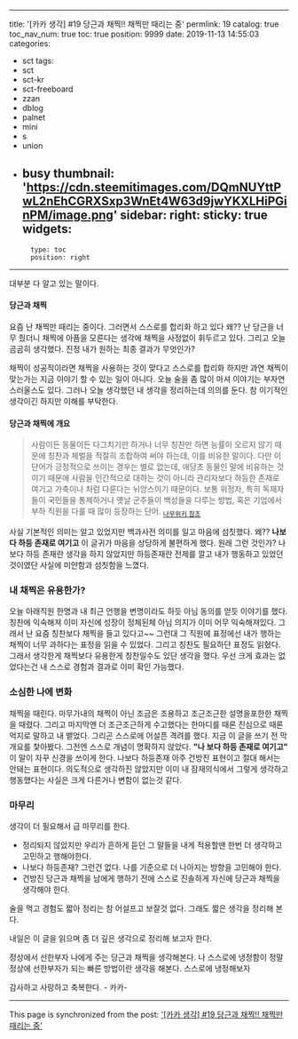 
---
title: '[카카 생각] #19 당근과 채찍!! 채찍만 때리는 중'
permlink: 19
catalog: true
toc_nav_num: true
toc: true
position: 9999
date: 2019-11-13 14:55:03
categories:
- sct
tags:
- sct
- sct-kr
- sct-freeboard
- zzan
- dblog
- palnet
- mini
- s
- union
- busy
thumbnail: 'https://cdn.steemitimages.com/DQmNUYttPwL2nEhCGRXSxp3WnEt4W63d9jwYKXLHiPGinPM/image.png'
sidebar:
    right:
        sticky: true
widgets:
    -
        type: toc
        position: right
---


대부분 다 알고 있는 말이다. 

#### 당근과 채찍
요즘 난 채찍만 때리는  중이다.  그러면서 스스로를 합리화 하고 있다
왜?? 난 당근을 너무 줬더니 채찍에 아픔을 모른다는 생각에 채찍을
사정없이 휘두르고 있다.  그리고 오늘 곰곰히 생각했다. 
진정 내가 원하는 최종 결과가 무엇인가?

채찍이 성공적이라면 채찍을 사용하는 것이 맞다고 스스로를 합리화
하지만 과연 채찍이 맞는가는 지금 이야기 할 수 있는 일이 아니다.
오늘 술을 좀 많이 마셔 이야기는 부자연 스러울스도 있다. 
그러나 오늘 생각했던 내 생각을 정리하는데 의의를 둔다.
참 이기적인 생각이긴 하지만 이해를 부탁한다. 

#### 당근과 채찍에 개요
>사람이든 동물이든 다그치기만 하거나 너무 칭찬만 하면 능률이 오르지 않기 때문에 칭찬과 체벌을 적절히 조합하여 써야 하는데, 이를 비유한 말이다. 다만 이 단어가 긍정적으로 쓰이는 경우는 별로 없는데, 애당초 동물인 말에 비유하는 것이기 때문에 사람을 인간적으로 대하는 것이 아니라 관리자보다 하등한 존재로 여기고 가축이나 처럼 다룬다는 뉘앙스이기 때문이다. 보통 위정자, 특히 독재자들이 국민들을 통제하거나 옛날 군주들이 백성들을 다루는 방법, 혹은 기업에서 부하 직원을 다룰 때 많이 등장하는 단어.
<sub>[나무위키 참조](https://namu.wiki/w/%EB%8B%B9%EA%B7%BC%EA%B3%BC%20%EC%B1%84%EC%B0%8D)</sub>

사실 기본적인 의미는 알고 있었지만 백과사전 의미를 일고 마음에
섬칫했다.  왜?? **나보다 하등 존재로 여기고** 이 글귀가 마음을 
상당하게 불편하게 했다. 원래 그런 것인가? 
나보다 하등 존재란 생각을 하지 않았지만 하등존재란 전제를 깔고
내가 행동하고 있었던 것이였단 사실에 미얀함과 섬칫함을 느꼈다. 

### 내 채찍은 유용한가?
오늘 아래직원 한명과 내 최근 언행을 변명이라도 하듯 아님 동의를 얻듯
이야기를 했다. 칭찬에 익숙해져 이미 자신에 성장이 정체된체 아님 의지가
이미 어무 익숙해져있다.  그래서 난 요즘 칭찬보다 채찍을 들고 있다고~~
그런대 그 직원에 표정에선 내가 행하는 채찍이 너무 과하다는 표정을 
읽을 수 있었다. 그리고 칭찬도 필요하단 표정도 읽혔다. 
그래서 생각한게 채찍보다 유용한게 칭찬일수도 있단 생각을 했다. 
우선 크게 효과는 없었다는건 내 스스로 경험과 결과로 이미 확인 가능했다.

###  소심한 나에 변화
채찍을 때린다.  마무가내의 채찍이 아닌 조금은 조용하고 조근조근한 
설명을포한한 채찍을 때렸다. 그리고 마지막엔 더 조근조근하게 
수고했다는 한마디를 때론 진심으로  때론 억지로 말하고 내 뱉었다. 
그리곤 스스로에  어설픈 격려를 했다. 지금 이 글을 쓰기 전 막 
개요를 찿아봤다.  그전엔 스스로 개념이 명확하지 않았다.
**"나 보다 하등 존재로 여기고"** 이 말이 자꾸 신경을 쓰이게 한다.
나보다 하등존재 아주 건방진 표현이고 절대 해서는 안돼는 표현이다. 
의도적으로 생각하진 않았지만 이미 내 잠재의식에서 그렇게 생각하고 
행동했다는 사실은 크게 다른거나 변함이 없는것 같다. 

### 마무리
생각이 더 필요해서 급 마무리를 한다.
- 정리되지 않았지만 우리가 흔하게 듣던 그 말들을
내게 적용할땐 한번 더 생각하고 고민하고 행해야한다.
- 나보다 하등존재? 그런건 없다. 
나를 기준으로 더 나아지는 방향을 고민해야 한다.
- 건방진 당근과 채찍을 남에게 행하기 전에
스스로 진솔하게 자신에 당근과 채찍을 생각해야 한다.


술을 먹고 경험도 짧아 정리는 참 어설프고 보잘것 없다.
그래도 짧은 생각을 정리해 본다.

내일은 이 글을 읽으며 좀 더 깊은 생각으로 정리해 보고자 한다.

정상에서 선한부자 나에게 주는 당근과 채찍을 생각해본다.
나 스스로에 냉정함이 정말 정상에 선한부자가 되는 빠른 방법이란
생각을 해본다.  스스로에 냉정해보자

감사하고 사랑하고 축복한다. - 카카-

- - -

This page is synchronized from the post: ['[카카 생각] #19 당근과 채찍!! 채찍만 때리는 중'](https://steemit.com/@kibumh/19)
